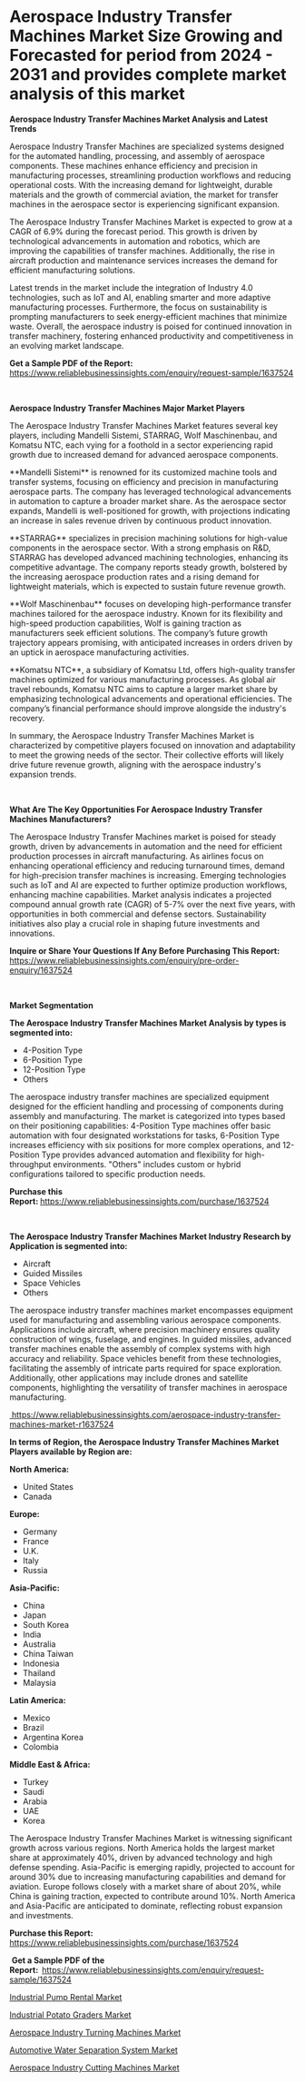 <p><h1>Aerospace Industry Transfer Machines Market Size Growing and Forecasted for period from 2024 - 2031 and provides complete market analysis of this market</h1></p><p><strong>Aerospace Industry Transfer Machines Market Analysis and Latest Trends</strong></p>
<p><p>Aerospace Industry Transfer Machines are specialized systems designed for the automated handling, processing, and assembly of aerospace components. These machines enhance efficiency and precision in manufacturing processes, streamlining production workflows and reducing operational costs. With the increasing demand for lightweight, durable materials and the growth of commercial aviation, the market for transfer machines in the aerospace sector is experiencing significant expansion.</p><p>The Aerospace Industry Transfer Machines Market is expected to grow at a CAGR of 6.9% during the forecast period. This growth is driven by technological advancements in automation and robotics, which are improving the capabilities of transfer machines. Additionally, the rise in aircraft production and maintenance services increases the demand for efficient manufacturing solutions.</p><p>Latest trends in the market include the integration of Industry 4.0 technologies, such as IoT and AI, enabling smarter and more adaptive manufacturing processes. Furthermore, the focus on sustainability is prompting manufacturers to seek energy-efficient machines that minimize waste. Overall, the aerospace industry is poised for continued innovation in transfer machinery, fostering enhanced productivity and competitiveness in an evolving market landscape.</p></p>
<p><strong>Get a Sample PDF of the Report:&nbsp;</strong> <a href="https://www.reliablebusinessinsights.com/enquiry/request-sample/1637524">https://www.reliablebusinessinsights.com/enquiry/request-sample/1637524</a></p>
<p>&nbsp;</p>
<p><strong>Aerospace Industry Transfer Machines Major Market Players</strong></p>
<p><p>The Aerospace Industry Transfer Machines Market features several key players, including Mandelli Sistemi, STARRAG, Wolf Maschinenbau, and Komatsu NTC, each vying for a foothold in a sector experiencing rapid growth due to increased demand for advanced aerospace components.</p><p>**Mandelli Sistemi** is renowned for its customized machine tools and transfer systems, focusing on efficiency and precision in manufacturing aerospace parts. The company has leveraged technological advancements in automation to capture a broader market share. As the aerospace sector expands, Mandelli is well-positioned for growth, with projections indicating an increase in sales revenue driven by continuous product innovation.</p><p>**STARRAG** specializes in precision machining solutions for high-value components in the aerospace sector. With a strong emphasis on R&D, STARRAG has developed advanced machining technologies, enhancing its competitive advantage. The company reports steady growth, bolstered by the increasing aerospace production rates and a rising demand for lightweight materials, which is expected to sustain future revenue growth.</p><p>**Wolf Maschinenbau** focuses on developing high-performance transfer machines tailored for the aerospace industry. Known for its flexibility and high-speed production capabilities, Wolf is gaining traction as manufacturers seek efficient solutions. The company’s future growth trajectory appears promising, with anticipated increases in orders driven by an uptick in aerospace manufacturing activities.</p><p>**Komatsu NTC**, a subsidiary of Komatsu Ltd, offers high-quality transfer machines optimized for various manufacturing processes. As global air travel rebounds, Komatsu NTC aims to capture a larger market share by emphasizing technological advancements and operational efficiencies. The company’s financial performance should improve alongside the industry's recovery.</p><p>In summary, the Aerospace Industry Transfer Machines Market is characterized by competitive players focused on innovation and adaptability to meet the growing needs of the sector. Their collective efforts will likely drive future revenue growth, aligning with the aerospace industry's expansion trends.</p></p>
<p>&nbsp;</p>
<p><strong>What Are The Key Opportunities For Aerospace Industry Transfer Machines Manufacturers?</strong></p>
<p><p>The Aerospace Industry Transfer Machines market is poised for steady growth, driven by advancements in automation and the need for efficient production processes in aircraft manufacturing. As airlines focus on enhancing operational efficiency and reducing turnaround times, demand for high-precision transfer machines is increasing. Emerging technologies such as IoT and AI are expected to further optimize production workflows, enhancing machine capabilities. Market analysis indicates a projected compound annual growth rate (CAGR) of 5-7% over the next five years, with opportunities in both commercial and defense sectors. Sustainability initiatives also play a crucial role in shaping future investments and innovations.</p></p>
<p><strong>Inquire or Share Your Questions If Any Before Purchasing This Report:</strong> <a href="https://www.reliablebusinessinsights.com/enquiry/pre-order-enquiry/1637524">https://www.reliablebusinessinsights.com/enquiry/pre-order-enquiry/1637524</a></p>
<p>&nbsp;</p>
<p><strong>Market Segmentation</strong></p>
<p><strong>The Aerospace Industry Transfer Machines Market Analysis by types is segmented into:</strong></p>
<p><ul><li>4-Position Type</li><li>6-Position Type</li><li>12-Position Type</li><li>Others</li></ul></p>
<p><p>The aerospace industry transfer machines are specialized equipment designed for the efficient handling and processing of components during assembly and manufacturing. The market is categorized into types based on their positioning capabilities: 4-Position Type machines offer basic automation with four designated workstations for tasks, 6-Position Type increases efficiency with six positions for more complex operations, and 12-Position Type provides advanced automation and flexibility for high-throughput environments. "Others" includes custom or hybrid configurations tailored to specific production needs.</p></p>
<p><strong>Purchase this Report:&nbsp;</strong><a href="https://www.reliablebusinessinsights.com/purchase/1637524">https://www.reliablebusinessinsights.com/purchase/1637524</a></p>
<p>&nbsp;</p>
<p><strong>The Aerospace Industry Transfer Machines Market Industry Research by Application is segmented into:</strong></p>
<p><ul><li>Aircraft</li><li>Guided Missiles</li><li>Space Vehicles</li><li>Others</li></ul></p>
<p><p>The aerospace industry transfer machines market encompasses equipment used for manufacturing and assembling various aerospace components. Applications include aircraft, where precision machinery ensures quality construction of wings, fuselage, and engines. In guided missiles, advanced transfer machines enable the assembly of complex systems with high accuracy and reliability. Space vehicles benefit from these technologies, facilitating the assembly of intricate parts required for space exploration. Additionally, other applications may include drones and satellite components, highlighting the versatility of transfer machines in aerospace manufacturing.</p></p>
<p><a href="https://www.reliablebusinessinsights.com/aerospace-industry-transfer-machines-market-r1637524">&nbsp;https://www.reliablebusinessinsights.com/aerospace-industry-transfer-machines-market-r1637524</a></p>
<p><strong>In terms of Region, the Aerospace Industry Transfer Machines Market Players available by Region are:</strong></p>
<p>
    <p> <strong> North America: </strong>
        <ul>
            <li>United States</li>
            <li>Canada</li>
        </ul>
        </p> 
    <p> <strong> Europe: </strong>
        <ul>
            <li>Germany</li>
            <li>France</li>
            <li>U.K.</li>
            <li>Italy</li>
            <li>Russia</li>
        </ul>
        </p> 
    <p> <strong> Asia-Pacific: </strong>
        <ul>
            <li>China</li>
            <li>Japan</li>
            <li>South Korea</li>
            <li>India</li>
            <li>Australia</li>
            <li>China Taiwan</li>
            <li>Indonesia</li>
            <li>Thailand</li>
            <li>Malaysia</li>
        </ul>
        </p> 
    <p> <strong> Latin America: </strong>
        <ul>
            <li>Mexico</li>
            <li>Brazil</li>
            <li>Argentina Korea</li>
            <li>Colombia</li>
        </ul>
        </p> 
    <p> <strong> Middle East & Africa: </strong>
        <ul>
            <li>Turkey</li>
            <li>Saudi</li>
            <li>Arabia</li>
            <li>UAE</li>
            <li>Korea</li>
        </ul>
    </p>
    </p>
<p><p>The Aerospace Industry Transfer Machines Market is witnessing significant growth across various regions. North America holds the largest market share at approximately 40%, driven by advanced technology and high defense spending. Asia-Pacific is emerging rapidly, projected to account for around 30% due to increasing manufacturing capabilities and demand for aviation. Europe follows closely with a market share of about 20%, while China is gaining traction, expected to contribute around 10%. North America and Asia-Pacific are anticipated to dominate, reflecting robust expansion and investments.</p></p>
<p><strong>Purchase this Report: </strong><a href="https://www.reliablebusinessinsights.com/purchase/1637524">https://www.reliablebusinessinsights.com/purchase/1637524</a></p>
<p>&nbsp;<strong>Get a Sample PDF of the Report:&nbsp;&nbsp;</strong><a href="https://www.reliablebusinessinsights.com/enquiry/request-sample/1637524">https://www.reliablebusinessinsights.com/enquiry/request-sample/1637524</a></p>
<p><strong></strong></p>
<p><p><a href="https://www.linkedin.com/pulse/global-industrial-pump-rental-market-focus-product-type-f56le?trackingId=OckzP5wRSxe4qDv9%2BtRpfg%3D%3D">Industrial Pump Rental Market</a></p><p><a href="https://www.linkedin.com/pulse/industrial-potato-graders-market-report-product-type-roller-ox5rf?trackingId=PThu4mC8Tf24BaIi2olyXg%3D%3D">Industrial Potato Graders Market</a></p><p><a href="https://github.com/GRUBBSCHARLES/Market-Research-Report-List-1/blob/main/aerospace-industry-turning-machines-market.md">Aerospace Industry Turning Machines Market</a></p><p><a href="https://medium.com/@alexcrou8_2971/global-automotive-water-separation-system-industry-research-report-competitive-landscape-market-ab4d67888ca7?postPublishedType=repub">Automotive Water Separation System Market</a></p><p><a href="https://github.com/AngelaWalsh696/Market-Research-Report-List-1/blob/main/aerospace-industry-cutting-machines-market.md">Aerospace Industry Cutting Machines Market</a></p></p>